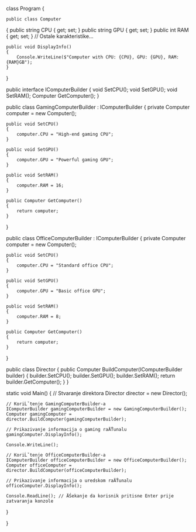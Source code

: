 
class Program
{

    public class Computer
{
    public string CPU { get; set; }
    public string GPU { get; set; }
    public int RAM { get; set; }
    // Ostale karakteristike...

    public void DisplayInfo()
    {
        Console.WriteLine($"Computer with CPU: {CPU}, GPU: {GPU}, RAM: {RAM}GB");
    }
}

public interface IComputerBuilder
{
    void SetCPU();
    void SetGPU();
    void SetRAM();
    Computer GetComputer();
}

public class GamingComputerBuilder : IComputerBuilder
{
    private Computer computer = new Computer();

    public void SetCPU()
    {
        computer.CPU = "High-end gaming CPU";
    }

    public void SetGPU()
    {
        computer.GPU = "Powerful gaming GPU";
    }

    public void SetRAM()
    {
        computer.RAM = 16;
    }

    public Computer GetComputer()
    {
        return computer;
    }
}

public class OfficeComputerBuilder : IComputerBuilder
{
    private Computer computer = new Computer();

    public void SetCPU()
    {
        computer.CPU = "Standard office CPU";
    }

    public void SetGPU()
    {
        computer.GPU = "Basic office GPU";
    }

    public void SetRAM()
    {
        computer.RAM = 8;
    }

    public Computer GetComputer()
    {
        return computer;
    }
}

public class Director
{
    public Computer BuildComputer(IComputerBuilder builder)
    {
        builder.SetCPU();
        builder.SetGPU();
        builder.SetRAM();
        return builder.GetComputer();
    }
}


static void Main()
{
    // Stvaranje direktora
    Director director = new Director();

    // KoriĹˇtenje GamingComputerBuilder-a
    IComputerBuilder gamingComputerBuilder = new GamingComputerBuilder();
    Computer gamingComputer = director.BuildComputer(gamingComputerBuilder);

    // Prikazivanje informacija o gaming raÄŤunalu
    gamingComputer.DisplayInfo();

    Console.WriteLine();

    // KoriĹˇtenje OfficeComputerBuilder-a
    IComputerBuilder officeComputerBuilder = new OfficeComputerBuilder();
    Computer officeComputer = director.BuildComputer(officeComputerBuilder);

    // Prikazivanje informacija o uredskom raÄŤunalu
    officeComputer.DisplayInfo();

    Console.ReadLine(); // ÄŚekanje da korisnik pritisne Enter prije zatvaranja konzole
}

}
